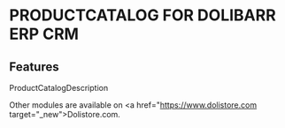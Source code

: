 # PRODUCTCATALOG FOR DOLIBARR ERP CRM

## Features
ProductCatalogDescription

Other modules are available on <a href="https://www.dolistore.com target="_new">Dolistore.com</a>.
